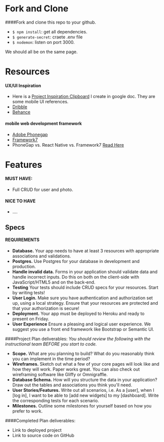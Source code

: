 # Fork and Clone

####Fork and clone this repo to your github.

-  `$ npm install`: get all dependencies.
-  `$ generate-secret`: craete .env file
-  `$ nodemon`: listen on port 3000.

We should all be on the same page.  

   
# Resources  

#### UX/UI Inspiration
- Here is a [Project Inspiration Clipboard](https://docs.google.com/document/d/17lhahHOPYdyas0lQFyYU2yuIySSUTx4SQkbPJmLIAzk/edit#) I create in google doc. They are some mobile UI references.
- [Dribble](https://dribbble.com/search?q=mobile+social+app+ui)
- [Behance](https://www.behance.net/)

#### mobile web development framework
- [Adobe Phonegap](http://phonegap.com/)
- [Framework7](http://framework7.io/)
-  PhoneGap vs. React Native vs. Framework7   [Read Here](http://stackshare.io/stackups/phonegap-vs-framework7-vs-react-native)


# Features

#### MUST HAVE:  
- Full CRUD for user and photo.  

#### NICE TO HAVE
- ....
    








## Specs

#### REQUIREMENTS
* **Database.** Your app needs to have at least 3 resources with appropriate associations and validations.
* **Postgres.** Use Postgres for your database in development and production.
* **Handle invalid data.** Forms in your application should validate data and handle incorrect inputs. Do this on both on the client-side with JavaScript/HTML5 and on the back-end.
* **Testing** Your tests should include CRUD specs for your resources. Start by writing tests!
* **User Login.** Make sure you have authentication and authorization set up, using a local strategy. Ensure that your resources are protected and that your authorization is secure!
* **Deployment.** Your app must be deployed to Heroku and ready to present on Friday. 
* **User Experience** Ensure a pleasing and logical user experience. We suggest you use a front end framework like Bootstrap or Semantic UI.


####Project Plan deliverables:
*You should review the following with the instructional team BEFORE you start to code.*

* **Scope.** What are you planning to build? What do you reasonably think you can implement in the time period?
* **Wireframes.** Sketch out what a few of your core pages will look like and how they will work. Paper works great. You can also check out wireframing software like Gliffy or Omnigraffle.
* **Database Schema.** How will you structure the data in your application? Draw out the tables and associations you think you'll need.
* **User Stories/Features.** Write out all scenarios, i.e. As a [user], when I [log in], I want to be able to [add new widgets] to my [dashboard].  Write the corresponding tests for each scenario.
* **Milestones.** Outline some milestones for yourself based on how you prefer to work.


####Completed Plan deliverables:

* Link to deployed project
* Link to source code on GitHub











